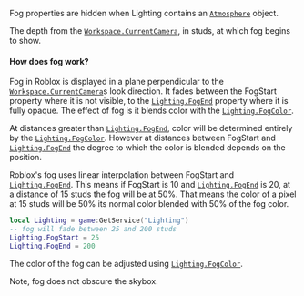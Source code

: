 Fog properties are hidden when Lighting contains an [`Atmosphere`](https://create.roblox.com/docs/reference/engine/classes/Atmosphere)
object.

The depth from the [`Workspace.CurrentCamera`](https://create.roblox.com/docs/reference/engine/classes/Workspace#CurrentCamera), in studs, at which fog
begins to show.
#### How does fog work?

Fog in Roblox is displayed in a plane perpendicular to the
[`Workspace.CurrentCamera`](https://create.roblox.com/docs/reference/engine/classes/Workspace#CurrentCamera)s look direction. It fades between the
FogStart property where it is not visible, to the [`Lighting.FogEnd`](https://create.roblox.com/docs/reference/engine/classes/Lighting#FogEnd)
property where it is fully opaque. The effect of fog is it blends color
with the [`Lighting.FogColor`](https://create.roblox.com/docs/reference/engine/classes/Lighting#FogColor).

At distances greater than [`Lighting.FogEnd`](https://create.roblox.com/docs/reference/engine/classes/Lighting#FogEnd), color will be
determined entirely by the [`Lighting.FogColor`](https://create.roblox.com/docs/reference/engine/classes/Lighting#FogColor). However at distances
between FogStart and [`Lighting.FogEnd`](https://create.roblox.com/docs/reference/engine/classes/Lighting#FogEnd) the degree to which the color
is blended depends on the position.

Roblox's fog uses linear interpolation between FogStart and
[`Lighting.FogEnd`](https://create.roblox.com/docs/reference/engine/classes/Lighting#FogEnd). This means if FogStart is 10 and
[`Lighting.FogEnd`](https://create.roblox.com/docs/reference/engine/classes/Lighting#FogEnd) is 20, at a distance of 15 studs the fog will be
at 50%. That means the color of a pixel at 15 studs will be 50% its normal
color blended with 50% of the fog color.
```lua
local Lighting = game:GetService("Lighting")
-- fog will fade between 25 and 200 studs
Lighting.FogStart = 25
Lighting.FogEnd = 200
```

The color of the fog can be adjusted using [`Lighting.FogColor`](https://create.roblox.com/docs/reference/engine/classes/Lighting#FogColor).

Note, fog does not obscure the skybox.